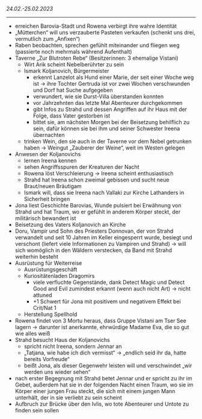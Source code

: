 
*24.02.-25.02.2023*



---

- erreichen Barovia-Stadt und Rowena verbirgt ihre wahre Identität
- „Mütterchen“ will uns verzauberte Pasteten verkaufen (schenkt uns drei, vermutlich zum „Anfixen“)
- Raben beobachten, sprechen gefühlt miteinander und fliegen weg (passierte noch mehrmals während Aufenthalt)
- Taverne „Zur Blutroten Rebe“ (Besitzerinnen: 3 ehemalige Vistani)
  - Wirt Arik scheint Nebelberührter zu sein
  - Ismark Koljanovich, Bürgermeister
    - erkennt Lanzelot als Hund einer Marie, der seit einer Woche weg ist → ihre Tochter Gertruda ist vor zwei Wochen verschwunden und Dorf hat Suche aufgegeben
    - verwundert, wie sie Durst-Villa überstanden konnten
    - vor Jahrzehnten das letzte Mal Abenteurer durchgekommen
    - gibt Infos zu Strahd und dessen Angriffen auf ihr Haus mit der Folge, dass Vater gestorben ist
    - bittet sie, am nächsten Morgen bei der Beisetzung behilflich zu sein, dafür können sie bei ihm und seiner Schwester Ireena übernachten
  - trinken Wein, den sie auch in der Taverne vor dem Nebel getrunken haben → Weingut „Zauberer der Weine“, weit im Westen gelegen
- Anwesen der Koljanovichs
  - lernen Ireena kennen
  - sehen Angriffsspuren der Kreaturen der Nacht
  - Rowena löst Verschleierung → Ireena scheint enthusiastisch
  - Strahd hat Ireena schon zweimal gebissen und sucht neue Braut/neuen Bräutigam
  - Ismark will, dass sie Ireena nach Vallaki zur Kirche Lathanders in Sicherheit bringen
- Jona liest Geschichte Barovias, Wunde pulsiert bei Erwähnung von Strahd und hat Traum, wo er gefühlt in anderem Körper steckt, der militärisch bewandert ist
- Beisetzung des Vaters Koljanovich an Kirche
- Doru, Vampir und Sohn des Priesters Donnovan, der von Strahd verwandelt und seit 10 Jahren im Keller eingesperrt wurde, besiegt und verschont (liefert viele Informationen zu Vampiren und Strahd) → will sich womöglich in den Wäldern verstecken, da Band mit Strahd weiterhin besteht
- Ausrüstung für Weiterreise
  - Ausrüstungsgeschäft
  - Kuriositätenladen Dragomirs
    - viele verfluchte Gegenstände, dank Detect Magic und Detect Good and Evil zumindest erkannt (wenn auch nicht Art) → nicht attuned
    - +1 Schwert für Jona mit positivem und negativem Effekt bei Crit/Nat 1
  - Herstellung Spellhold
- Rowena findet von 3 Mortu heraus, dass Gruppe Vistani am Tser See lagern → darunter ist anerkannte, ehrwürdige Madame Eva, die so gut wie alles weiß
- Strahd besucht Haus der Koljanovichs
  - spricht nicht Ireena, sondern Jennar an
  - „Tatjana, wie habe ich dich vermisst“ → „endlich seid ihr da, hatte bereits Vorfreude“
  - beißt Jona, als dieser Gegenwehr leisten will und verschwindet „wir werden uns wieder sehen“
- nach erster Begegnung mit Strahd betet Jennar und er spricht zu ihr im Gebet, außerdem hat sie in der folgenden Nacht einen Traum, wo sie im Körper einer jungen Frau steckt, die sich mit einem jungen Mann unterhält, der in sie verliebt zu sein scheint
- Aufbruch zur Brücke über den Ivlis, wo tote Abenteurer und Untote zu finden sein sollen
